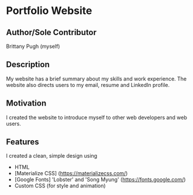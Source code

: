 # Portfolio Website
## Author/Sole Contributor
Brittany Pugh (myself)
## Description
My website has a brief summary about my skills and work experience. The website also directs users to my email, resume and LinkedIn profile.
## Motivation
I created the website to introduce myself to other web developers and web users.
## Features
I created a clean, simple design using 
- HTML
- [Materialize CSS] (https://materializecss.com/)
- [Google Fonts] 'Lobster' and 'Song Myung' (https://fonts.google.com/)
- Custom CSS (for style and animation)

